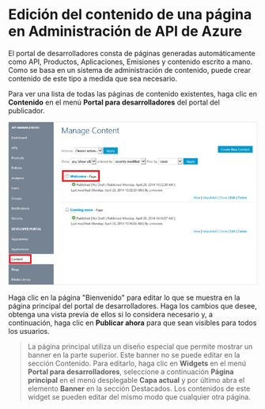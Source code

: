 <properties 
	pageTitle="Edición del contenido de una página en Administración de API de Azure" 
	description="Edición del contenido de una página en Administración de API de Azure." 
	services="api-management" 
	documentationCenter="" 
	authors="steved0x" 
	manager="dwrede" 
	editor=""/>

<tags 
	ms.service="api-management" 
	ms.workload="mobile" 
	ms.tgt_pltfrm="na" 
	ms.devlang="na" 
	ms.topic="article" 
	ms.date="06/16/2015" 
	ms.author="sdanie"/>

# Edición del contenido de una página en Administración de API de Azure

El portal de desarrolladores consta de páginas generadas automáticamente como API, Productos, Aplicaciones, Emisiones y contenido escrito a mano. Como se basa en un sistema de administración de contenido, puede crear contenido de este tipo a medida que sea necesario.

Para ver una lista de todas las páginas de contenido existentes, haga clic en **Contenido** en el menú **Portal para desarrolladores** del portal del publicador.

![Manage content][api-management-howto-edit-contents-of-page-manage-content]

Haga clic en la página "Bienvenido" para editar lo que se muestra en la página principal del portal de desarrolladores. Haga los cambios que desee, obtenga una vista previa de ellos si lo considera necesario y, a continuación, haga clic en **Publicar ahora** para que sean visibles para todos los usuarios.

> La página principal utiliza un diseño especial que permite mostrar un banner en la parte superior. Este banner no se puede editar en la sección Contenido. Para editarlo, haga clic en **Widgets** en el menú **Portal para desarrolladores**, seleccione a continuación **Página principal** en el menú desplegable **Capa actual** y por último abra el elemento **Banner** en la sección Destacados. Los contenidos de este widget se pueden editar del mismo modo que cualquier otra página.


[Next steps]: #next-steps

[Management Portal]: https://manage.windowsazure.com/

[api-management-howto-edit-contents-of-page-manage-content]: ./media/api-management-howto-edit-contents-of-page/api-management-customization-manage-content.png

<!---HONumber=August15_HO6-->